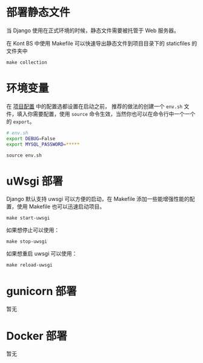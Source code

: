 # 部署静态文件

当 Django 使用在正式环境的时候，静态文件需要被托管于 Web 服务器。

在 Kont BS 中使用 Makefile 可以快速导出静态文件到项目目录下的 staticfiles 的文件夹中
```shell
make collection
``` 
# 环境变量

在 [项目配置](configuration.md) 中的配置选都设置在启动之前，
推荐的做法的创建一个 `env.sh` 文件，填入你需要配置，使用 `source` 命令生效，当然你也可以在命令行中一个一个的 `export`。

```bash
# env.sh
export DEBUG=False
export MYSQL_PASSWORD=*****
```

```shell
source env.sh
```


# uWsgi 部署

Django 默认支持 uwsgi 可以方便的启动，在 Makefile 添加一些能增强性能的配置，使用 Makefile 也可以迅速启动项目。

```shell
make start-uwsgi
```

如果想停止可以使用：

```shell
make stop-uwsgi
```

如果想重启 uwsgi 可以使用：

```shell
make reload-uwsgi
```

# gunicorn 部署

暂无

# Docker 部署

暂无